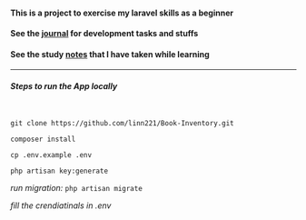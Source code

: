 #### This is a project to exercise my laravel skills as a beginner
#### See the [journal](journal.md) for development tasks and stuffs
#### See the study [notes](notes.md) that I have taken while learning
---
#### *Steps to run the App locally* ####
<br>

`git clone https://github.com/linn221/Book-Inventory.git`

`composer install`

`cp .env.example .env`

`php artisan key:generate`

*run migration:* `php artisan migrate`

*fill the crendiatinals in .env*